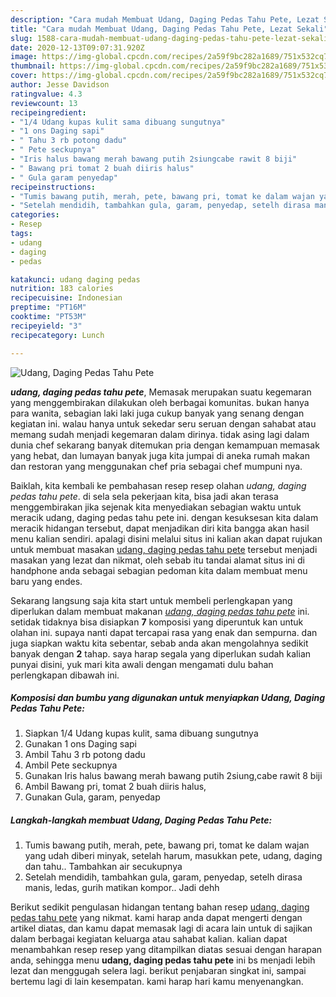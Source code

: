```yaml
---
description: "Cara mudah Membuat Udang, Daging Pedas Tahu Pete, Lezat Sekali"
title: "Cara mudah Membuat Udang, Daging Pedas Tahu Pete, Lezat Sekali"
slug: 1588-cara-mudah-membuat-udang-daging-pedas-tahu-pete-lezat-sekali
date: 2020-12-13T09:07:31.920Z
image: https://img-global.cpcdn.com/recipes/2a59f9bc282a1689/751x532cq70/udang-daging-pedas-tahu-pete-foto-resep-utama.jpg
thumbnail: https://img-global.cpcdn.com/recipes/2a59f9bc282a1689/751x532cq70/udang-daging-pedas-tahu-pete-foto-resep-utama.jpg
cover: https://img-global.cpcdn.com/recipes/2a59f9bc282a1689/751x532cq70/udang-daging-pedas-tahu-pete-foto-resep-utama.jpg
author: Jesse Davidson
ratingvalue: 4.3
reviewcount: 13
recipeingredient:
- "1/4 Udang kupas kulit sama dibuang sungutnya"
- "1 ons Daging sapi"
- " Tahu 3 rb potong dadu"
- " Pete seckupnya"
- "Iris halus bawang merah bawang putih 2siungcabe rawit 8 biji"
- " Bawang pri tomat 2 buah diiris halus"
- " Gula garam penyedap"
recipeinstructions:
- "Tumis bawang putih, merah, pete, bawang pri, tomat ke dalam wajan yang udah diberi minyak, setelah harum, masukkan pete, udang, daging dan tahu.. Tambahkan air secukupnya"
- "Setelah mendidih, tambahkan gula, garam, penyedap, setelh dirasa manis, ledas, gurih matikan kompor.. Jadi dehh"
categories:
- Resep
tags:
- udang
- daging
- pedas

katakunci: udang daging pedas 
nutrition: 183 calories
recipecuisine: Indonesian
preptime: "PT16M"
cooktime: "PT53M"
recipeyield: "3"
recipecategory: Lunch

---
```



![Udang, Daging Pedas Tahu Pete](https://img-global.cpcdn.com/recipes/2a59f9bc282a1689/751x532cq70/udang-daging-pedas-tahu-pete-foto-resep-utama.jpg)

<b><i>udang, daging pedas tahu pete</i></b>, Memasak merupakan suatu kegemaran yang menggembirakan dilakukan oleh berbagai komunitas. bukan hanya para wanita, sebagian laki laki juga cukup banyak yang senang dengan kegiatan ini. walau hanya untuk sekedar seru seruan dengan sahabat atau memang sudah menjadi kegemaran dalam dirinya. tidak asing lagi dalam dunia chef sekarang banyak ditemukan pria dengan kemampuan memasak yang hebat, dan lumayan banyak juga kita jumpai di aneka rumah makan dan restoran yang menggunakan chef pria sebagai chef mumpuni nya.

Baiklah, kita kembali ke pembahasan resep resep olahan <i>udang, daging pedas tahu pete</i>. di sela sela pekerjaan kita, bisa jadi akan terasa menggembirakan jika sejenak kita menyediakan sebagian waktu untuk meracik udang, daging pedas tahu pete ini. dengan kesuksesan kita dalam meracik hidangan tersebut, dapat menjadikan diri kita bangga akan hasil menu kalian sendiri. apalagi disini melalui situs ini kalian akan dapat rujukan untuk membuat masakan <u>udang, daging pedas tahu pete</u> tersebut menjadi masakan yang lezat dan nikmat, oleh sebab itu tandai alamat situs ini di handphone anda sebagai sebagian pedoman kita dalam membuat menu baru yang endes.




Sekarang langsung saja kita start untuk membeli perlengkapan yang diperlukan dalam membuat makanan <u><i>udang, daging pedas tahu pete</i></u> ini. setidak tidaknya bisa disiapkan <b>7</b> komposisi yang diperuntuk kan untuk olahan ini. supaya nanti dapat tercapai rasa yang enak dan sempurna. dan juga siapkan waktu kita sebentar, sebab anda akan mengolahnya sedikit banyak dengan <b>2</b> tahap. saya harap segala yang diperlukan sudah kalian punyai disini, yuk mari kita awali dengan mengamati dulu bahan perlengkapan dibawah ini.

<!--inarticleads1-->

##### Komposisi dan bumbu yang digunakan untuk menyiapkan Udang, Daging Pedas Tahu Pete:

1. Siapkan 1/4 Udang kupas kulit, sama dibuang sungutnya
1. Gunakan 1 ons Daging sapi
1. Ambil  Tahu 3 rb potong dadu
1. Ambil  Pete seckupnya
1. Gunakan Iris halus bawang merah bawang putih 2siung,cabe rawit 8 biji
1. Ambil  Bawang pri, tomat 2 buah diiris halus,
1. Gunakan  Gula, garam, penyedap




<!--inarticleads2-->

##### Langkah-langkah membuat Udang, Daging Pedas Tahu Pete:

1. Tumis bawang putih, merah, pete, bawang pri, tomat ke dalam wajan yang udah diberi minyak, setelah harum, masukkan pete, udang, daging dan tahu.. Tambahkan air secukupnya
1. Setelah mendidih, tambahkan gula, garam, penyedap, setelh dirasa manis, ledas, gurih matikan kompor.. Jadi dehh




Berikut sedikit pengulasan hidangan tentang bahan resep <u>udang, daging pedas tahu pete</u> yang nikmat. kami harap anda dapat mengerti dengan artikel diatas, dan kamu dapat memasak lagi di acara lain untuk di sajikan dalam berbagai kegiatan keluarga atau sahabat kalian. kalian dapat menambahkan resep resep yang ditampilkan diatas sesuai dengan harapan anda, sehingga menu <b>udang, daging pedas tahu pete</b> ini bs menjadi lebih lezat dan menggugah selera lagi. berikut penjabaran singkat ini, sampai bertemu lagi di lain kesempatan. kami harap hari kamu menyenangkan.
